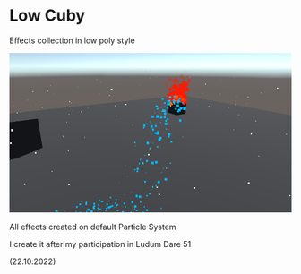 ﻿# Low Cuby

Effects collection in low poly style

![screenshot.1232.png](screenshot.1232.png)

All effects created on default Particle System

I create it after my participation in Ludum Dare 51

(22.10.2022)
